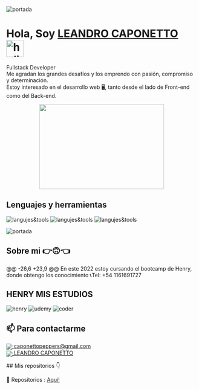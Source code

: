 ![portada](https://i.pinimg.com/originals/2f/f4/28/2ff428006f3ade5f10beac69372062ab.gif)
# **Hola, Soy [LEANDRO CAPONETTO](https://www.linkedin.com/in/leandro-caponetto-developer/)** <img width="45" src="https://user-images.githubusercontent.com/76783198/182454378-115c3a2e-50cc-490e-85f0-fbdfab7f36ba.gif" alt="holis">
Fullstack Developer<br>
Me agradan los grandes desafíos y los emprendo con pasión, compromiso y determinación.<br>
Estoy interesado en el desarrollo web 🖥️, tanto desde el lado de Front-end como del Back-end.<br>
<div align="center" >
      <img align="center" src="https://user-images.githubusercontent.com/76783198/182483558-499ad227-69c3-4323-b4f5-abab4942dade.gif" width="330" height="225"  />
</div> 

## Lenguajes y herramientas
![langujes&tools](https://user-images.githubusercontent.com/76783198/182465347-06d45139-1931-4a88-b81a-a6861070c02a.svg)
![langujes&tools](https://upload.wikimedia.org/wikipedia/commons/thumb/c/ca/AngularJS_logo.svg/695px-AngularJS_logo.svg.png)
![langujes&tools](https://repository-images.githubusercontent.com/655904558/0801a430-6eb9-4fc8-ad79-d350212005d8)

![portada](https://progra545857149.files.wordpress.com/2018/10/b4a0d-fondos2banimados2_zpsdbpvulbd.gif)
## Sobre mi 👉🙃👈

<p>
@@ -26,6 +23,9 @@ En este 2022 estoy cursando el bootcamp de Henry, donde obtengo los conocimiento
📞Tel: +54 1161691727
<p/>

## HENRY MIS ESTUDIOS
![henry](https://matiasfunes94.github.io/Portfolio-MatiasFunes94/assets/img/portfolio/henry.png)
![udemy](https://upload.wikimedia.org/wikipedia/commons/thumb/e/e3/Udemy_logo.svg/2560px-Udemy_logo.svg.png)
![coder](https://upload.wikimedia.org/wikipedia/commons/7/75/Logo_blackbg.png)



## 📫 Para contactarme 

<p>
    <a href="https://caponettopeppers@gmail.com">
      <img align="center" src="https://user-images.githubusercontent.com/76783198/182482940-c4a2a044-de93-4450-b354-9628cbb175c9.svg"/>
      caponettopeppers@gmail.com
    </a>    
    <br>
    <a href="https://www.linkedin.com/in/leandro-caponetto-developer/">
      <img align="center" src="https://user-images.githubusercontent.com/76783198/182481396-19c89e94-f3ba-4e33-9df4-f5b7a094cf8f.svg"/>
      LEANDRO CAPONETTO
    </a>
<p/>
## Mis repositorios 👇
<p>
📂 Repositorios : <a href="[https://github.com/Leandro-Caponetto?tab=repositories" about="_blank">Aqui!<a/>
<p/>
